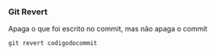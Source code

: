 ### Git Revert
Apaga o que foi escrito no commit, mas não apaga o commit

```
git revert codigodocommit
```